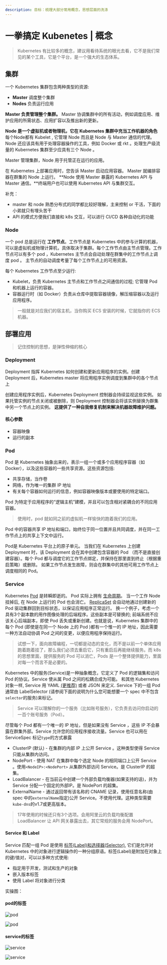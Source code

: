 ```yaml
---
description: 目标：梳理大部分常用概念，思想层面的洗涤
---
```


# 一拳搞定 Kubenetes \| 概念

> Kubernetes 有比较多的概念，建议用看待系统的眼光去看，它不是我们常见的某个工具，它是个平台，是一个强大的生态体系。

## 集群

一个 Kubernetes 集群包含两种类型的资源:

* **Master** 调度整个集群
* **Nodes** 负责运行应用

**Master 负责管理整个集群。** Master 协调集群中的所有活动，例如调度应用、维护应用的所需状态、应用扩容以及推出新的更新。

**Node 是一个虚拟机或者物理机，它在 Kubernetes 集群中充当工作机器的角色** 每个Node都有 Kubelet , 它管理 Node 而且是 Node 与 Master 通信的代理。 Node 还应该具有用于​​处理容器操作的工具，例如 Docker 或 rkt 。处理生产级流量的 Kubernetes 集群至少应具有三个 Node 。

Master 管理集群，Node 用于托管正在运行的应用。

在 Kubernetes 上部署应用时，您告诉 Master 启动应用容器。 Master 就编排容器在群集的 Node 上运行。 **Node 使用 Master 暴露的 Kubernetes API 与 Master 通信。**终端用户也可以使用 Kubernetes API 与集群交互。

补充：

* master 和 node 熟悉分布式的同学都比较好理解，主来控制 or 干活，下面的小弟就只有埋头苦干
* API 的模式方便我们直接和 k8s 交互，可以进行 CI/CD 各种自动化的功能

### Node

一个 pod 总是运行在 **工作节点**。工作节点是 Kubernetes 中的参与计算的机器，可以是虚拟机或物理计算机，具体取决于集群。每个工作节点由主节点管理。工作节点可以有多个 pod ，Kubernetes 主节点会自动处理在群集中的工作节点上调度 pod 。 主节点的自动调度考量了每个工作节点上的可用资源。

每个 Kubernetes 工作节点至少运行:

* Kubelet，负责 Kubernetes 主节点和工作节点之间通信的过程; 它管理 Pod 和机器上运行的容器。
* 容器运行时（如 Docker）负责从仓库中提取容器镜像，解压缩容器以及运行应用程序。

> 一般就是对应我们的宿主机，当你购买 ECS 安装的时候，它就指你的 ECS 机器。

## 部署应用

> 记住控制的思想，是弹性伸缩的核心

### Deployment

Deployment 指挥 Kubernetes 如何创建和更新应用程序的实例。创建 Deployment 后，Kubernetes master 将应用程序实例调度到集群中的各个节点上

创建应用程序实例后，Kubernetes Deployment 控制器会持续监视这些实例。 如果托管实例的节点关闭或被删除，则 Deployment 控制器会将该实例替换为群集中另一个节点上的实例。 **这提供了一种自我修复机制来解决机器故障维护问题。**

#### **核心参数**

* 容器映像
* 运行的副本

### Pod

Pod 是 Kubernetes 抽象出来的，表示一组一个或多个应用程序容器（如 Docker），以及这些容器的一些共享资源。这些资源包括:

* 共享存储，当作卷
* 网络，作为唯一的集群 IP 地址
* 有关每个容器如何运行的信息，例如容器映像版本或要使用的特定端口。

Pod 为特定于应用程序的“逻辑主机”建模，并且可以包含相对紧耦合的不同应用容器。

> 使用时，pod 就如同之前的虚拟机一样愉快的跑着我们的应用。

Pod 中的容器共享 IP 地址和端口，始终位于同一位置并且共同调度，并在同一工作节点上的共享上下文中运行。

Pod是 Kubernetes 平台上的原子单元。 当我们在 Kubernetes 上创建 Deployment 时，该 Deployment 会在其中创建包含容器的 Pod （而不是直接创建容器）。每个 Pod 都与调度它的工作节点绑定，并保持在那里直到终止（根据重启策略）或删除。 如果工作节点发生故障，则会在群集中的其他可用工作节点上调度相同的 Pod。

### Service

Kubernetes [Pod](https://kubernetes.io/zh/docs/concepts/workloads/pods/pod-overview/) 是转瞬即逝的。 Pod 实际上拥有 [生命周期](https://kubernetes.io/zh/docs/concepts/workloads/pods/pod-lifecycle/)。 当一个工作 Node 挂掉后, 在 Node 上运行的 Pod 也会消亡。 [ReplicaSet](https://kubernetes.io/zh/docs/concepts/workloads/controllers/replicaset/) 会自动地通过创建新的 Pod 驱动集群回到目标状态，以保证应用程序正常运行。 换一个例子，考虑一个具有3个副本数的用作图像处理的后端程序。这些副本是可替换的; 前端系统不应该关心后端副本，即使 Pod 丢失或重新创建。也就是说，Kubernetes 集群中的每个 Pod \(即使是在同一个 Node 上的 Pod \)都有一个惟一的 IP 地址，因此需要一种方法自动协调 Pod 之间的变更，以便应用程序保持运行。

> 试想一下，面向故障编程，一切都是动态的变化，而不是以前一个单体应用跑着跑着挂了，那么我们必须去重启它，只有重启后再能继续服务。而 k8s 的思想里面，提供服务的 Pod 可以消亡，Pods 是一个整体提供能力，里面对每一个而言不是必要的。

Kubernetes 中的服务\(Service\)是一种抽象概念，它定义了 Pod 的逻辑集和访问 Pod 的协议。Service 使从属 Pod 之间的松耦合成为可能。 和其他 Kubernetes 对象一样, Service 用 YAML [\(更推荐\)](https://kubernetes.io/zh/docs/concepts/configuration/overview/#general-configuration-tips) 或者 JSON 来定义. Service 下的一组 Pod 通常由 LabelSelector \(请参阅下面的说明为什么您可能想要一个 spec 中不包含`selector`的服务\)来标记。

> Service 可以理解你的一个服务（比如账号服务），它负责去访问你启动的一百个账号服务（Pod）。

尽管每个 Pod 都有一个唯一的 IP 地址，但是如果没有 Service ，这些 IP 不会暴露在群集外部。Service 允许您的应用程序接收流量。Service 也可以用在 ServiceSpec 标记`type`的方式暴露

* ClusterIP \(默认\) - 在集群的内部 IP 上公开 Service 。这种类型使得 Service 只能从集群内访问。
* NodePort - 使用 NAT 在集群中每个选定 Node 的相同端口上公开 Service 。使用`<NodeIP>:<NodePort>` 从集群外部访问 Service。是 ClusterIP 的超集。
* LoadBalancer - 在当前云中创建一个外部负载均衡器\(如果支持的话\)，并为 Service 分配一个固定的外部IP。是 NodePort 的超集。
* ExternalName - 通过返回带有该名称的 CNAME 记录，使用任意名称\(由 spec 中的`externalName`指定\)公开 Service。不使用代理。这种类型需要`kube-dns`的v1.7或更高版本。

> 17年使用的时候还只有3个选项。会用阿里云的负载均衡配置 LoadBalancer 让 API 网关暴露出去，其它常规的服务会用 NodePort。

#### Service 和 Label

Service 匹配一组 Pod 是使用 [标签\(Label\)和选择器\(Selector\)](https://kubernetes.io/zh/docs/concepts/overview/working-with-objects/labels), 它们是允许对 Kubernetes 中的对象进行逻辑操作的一种分组原语。标签\(Label\)是附加在对象上的键/值对，可以以多种方式使用:

* 指定用于开发，测试和生产的对象
* 嵌入版本标签
* 使用 Label 将对象进行分类

实操图：

#### pod的标签

![pod](../../.gitbook/assets/image%20%2820%29.png)

![pod](../../.gitbook/assets/image%20%2814%29.png)

#### service的标签

![service](../../.gitbook/assets/image%20%2816%29.png)

![service](../../.gitbook/assets/image%20%2810%29.png)


